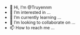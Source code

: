 - 👋 Hi, I’m @Truyennm
- 👀 I’m interested in ...
- 🌱 I’m currently learning ...
- 💞️ I’m looking to collaborate on ...
- 📫 How to reach me ...

<!---
Truyennm/Truyennm is a ✨ special ✨ repository because its `README.md` (this file) appears on your GitHub profile.
You can click the Preview link to take a look at your changes.
--->

